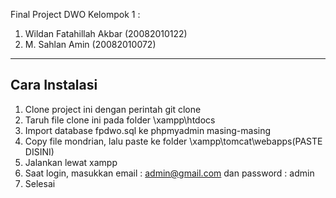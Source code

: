Final Project DWO Kelompok 1 :
1. Wildan Fatahillah Akbar (20082010122)
2. M. Sahlan Amin (20082010072)

-----------------------------------------------------------------------
Cara Instalasi
-----------------------------------------------------------------------
1. Clone project ini dengan perintah git clone
2. Taruh file clone ini pada folder \xampp\htdocs
3. Import database fpdwo.sql ke phpmyadmin masing-masing
4. Copy file mondrian, lalu paste ke folder \xampp\tomcat\webapps\(PASTE DISINI)
5. Jalankan lewat xampp
6. Saat login, masukkan email : admin@gmail.com dan password : admin
7. Selesai
